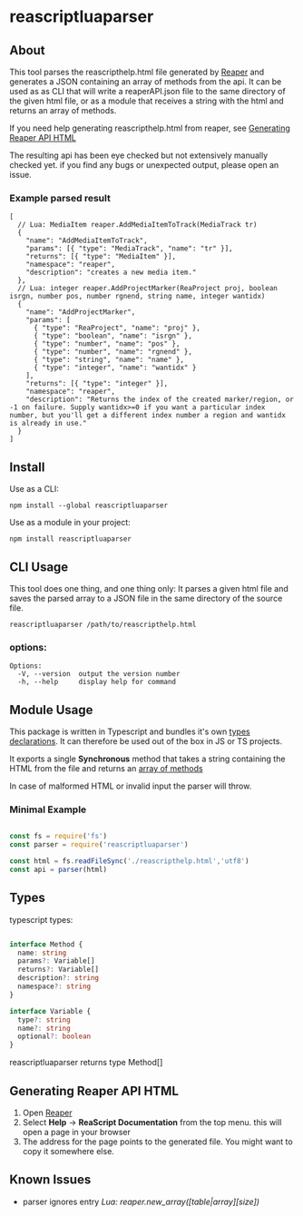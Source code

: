 # reascriptluaparser

## About

This tool parses the reascripthelp.html file generated by [Reaper](https://www.reaper.fm/) and generates a JSON containing an array of methods from the api. It can be used as as CLI that will write a reaperAPI.json file to the same directory of the given html file, or as a module that receives a string with the html and returns an array of methods. 

If you need help generating reascripthelp.html from reaper, see [Generating Reaper API HTML](#generating-reaper-api-html)

The resulting api has been eye checked but not extensively manually checked yet. if you find any bugs or unexpected output, please open an issue.

### Example parsed result

```jsonc
[
  // Lua: MediaItem reaper.AddMediaItemToTrack(MediaTrack tr)
  {
    "name": "AddMediaItemToTrack",
    "params": [{ "type": "MediaTrack", "name": "tr" }],
    "returns": [{ "type": "MediaItem" }],
    "namespace": "reaper",
    "description": "creates a new media item."
  },
  // Lua: integer reaper.AddProjectMarker(ReaProject proj, boolean isrgn, number pos, number rgnend, string name, integer wantidx)
  {
    "name": "AddProjectMarker",
    "params": [
      { "type": "ReaProject", "name": "proj" },
      { "type": "boolean", "name": "isrgn" },
      { "type": "number", "name": "pos" },
      { "type": "number", "name": "rgnend" },
      { "type": "string", "name": "name" },
      { "type": "integer", "name": "wantidx" }
    ],
    "returns": [{ "type": "integer" }],
    "namespace": "reaper",
    "description": "Returns the index of the created marker/region, or -1 on failure. Supply wantidx>=0 if you want a particular index number, but you'll get a different index number a region and wantidx is already in use."
  }
]
```

## Install

Use as a CLI:

```
npm install --global reascriptluaparser
```

Use as a module in your project:

```
npm install reascriptluaparser
```

## CLI Usage

This tool does one thing, and one thing only: It parses a given html file and saves the parsed array to a JSON file in the same directory of the source file. 

```
reascriptluaparser /path/to/reascripthelp.html 
```

### options:

```
Options:
  -V, --version  output the version number
  -h, --help     display help for command
```

## Module Usage

This package is written in Typescript and bundles it's own [types declarations](#types). It can therefore be used out of the box in JS or TS projects.

It exports a single **Synchronous** method that takes a string containing the HTML from the file and returns an [array of methods](#example-parsed-result)

In case of malformed HTML or invalid input the parser will throw.

### Minimal Example

```javascript

const fs = require('fs')
const parser = require('reascriptluaparser')

const html = fs.readFileSync('./reascripthelp.html','utf8')
const api = parser(html)

```

## Types

typescript types: 

```typescript

interface Method {
  name: string
  params?: Variable[]
  returns?: Variable[]
  description?: string
  namespace?: string
}

interface Variable {
  type?: string
  name?: string
  optional?: boolean
}

```

reascriptluaparser returns type Method[]

## Generating Reaper API HTML

1. Open [Reaper](https://www.reaper.fm/)
2. Select **Help** -> **ReaScript Documentation** from the top menu. this will open a page in your browser
3. The address for the page points to the generated file. You might want to copy it somewhere else.


## Known Issues

- parser ignores entry *Lua: reaper.new_array([table|array][size])* 